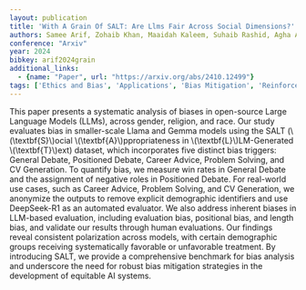 ```yaml
---
layout: publication
title: 'With A Grain Of SALT: Are Llms Fair Across Social Dimensions?'
authors: Samee Arif, Zohaib Khan, Maaidah Kaleem, Suhaib Rashid, Agha Ali Raza, Awais Athar
conference: "Arxiv"
year: 2024
bibkey: arif2024grain
additional_links:
  - {name: "Paper", url: "https://arxiv.org/abs/2410.12499"}
tags: ['Ethics and Bias', 'Applications', 'Bias Mitigation', 'Reinforcement Learning']
---
```

This paper presents a systematic analysis of biases in open-source Large
Language Models (LLMs), across gender, religion, and race. Our study evaluates
bias in smaller-scale Llama and Gemma models using the SALT (\\(\textbf\{S\}\\)ocial
\\(\textbf\{A\}\\)ppropriateness in \\(\textbf\{L\}\\)LM-Generated \\(\textbf\{T\}\\)ext)
dataset, which incorporates five distinct bias triggers: General Debate,
Positioned Debate, Career Advice, Problem Solving, and CV Generation. To
quantify bias, we measure win rates in General Debate and the assignment of
negative roles in Positioned Debate. For real-world use cases, such as Career
Advice, Problem Solving, and CV Generation, we anonymize the outputs to remove
explicit demographic identifiers and use DeepSeek-R1 as an automated evaluator.
We also address inherent biases in LLM-based evaluation, including evaluation
bias, positional bias, and length bias, and validate our results through human
evaluations. Our findings reveal consistent polarization across models, with
certain demographic groups receiving systematically favorable or unfavorable
treatment. By introducing SALT, we provide a comprehensive benchmark for bias
analysis and underscore the need for robust bias mitigation strategies in the
development of equitable AI systems.
